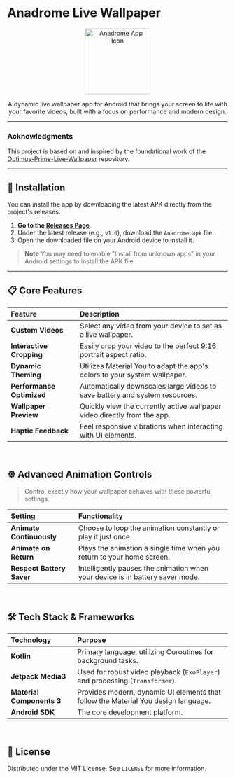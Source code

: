 # Anadrome Live Wallpaper

<p align="center">
  <img src="https://i.ibb.co/ZR2YgHDr/app-logo.png" alt="Anadrome App Icon" width="150"/>
</p>

<p align="center">
  A dynamic live wallpaper app for Android that brings your screen to life with your favorite videos, built with a focus on performance and modern design.
</p>

---

### **Acknowledgments**

This project is based on and inspired by the foundational work of the [Optimus-Prime-Live-Wallpaper](https://github.com/dopetpoc126/Optimus-Prime-Live-Wallpaper) repository.

---

## 🚀 Installation

You can install the app by downloading the latest APK directly from the project's releases.

1.  **Go to the [Releases Page]([https://github.com/dopetpoc126/Anadrome-Live-Wallpaper/releases](https://github.com/dopetpoc126/Anadrome/releases))**.
2.  Under the latest release (e.g., `v1.0`), download the `Anadrome.apk` file.
3.  Open the downloaded file on your Android device to install it.

> **Note**
> You may need to enable "Install from unknown apps" in your Android settings to install the APK file.

---

## 📋 Core Features

| Feature | Description |
| :--- | :--- |
| **Custom Videos** | Select any video from your device to set as a live wallpaper. |
| **Interactive Cropping** | Easily crop your video to the perfect 9:16 portrait aspect ratio. |
| **Dynamic Theming** | Utilizes Material You to adapt the app's colors to your system wallpaper. |
| **Performance Optimized** | Automatically downscales large videos to save battery and system resources. |
| **Wallpaper Preview** | Quickly view the currently active wallpaper video directly from the app. |
| **Haptic Feedback** | Feel responsive vibrations when interacting with UI elements. |

<br>

## ⚙️ Advanced Animation Controls

> Control exactly how your wallpaper behaves with these powerful settings.

| Setting | Functionality |
| :--- | :--- |
| **Animate Continuously** | Choose to loop the animation constantly or play it just once. |
| **Animate on Return** | Plays the animation a single time when you return to your home screen. |
| **Respect Battery Saver** | Intelligently pauses the animation when your device is in battery saver mode. |

<br>

## 🛠️ Tech Stack & Frameworks

| Technology | Purpose |
| :--- | :--- |
| **Kotlin** | Primary language, utilizing Coroutines for background tasks. |
| **Jetpack Media3** | Used for robust video playback (`ExoPlayer`) and processing (`Transformer`). |
| **Material Components 3** | Provides modern, dynamic UI elements that follow the Material You design language. |
| **Android SDK** | The core development platform. |

<br>

## 📄 License

Distributed under the MIT License. See `LICENSE` for more information.
